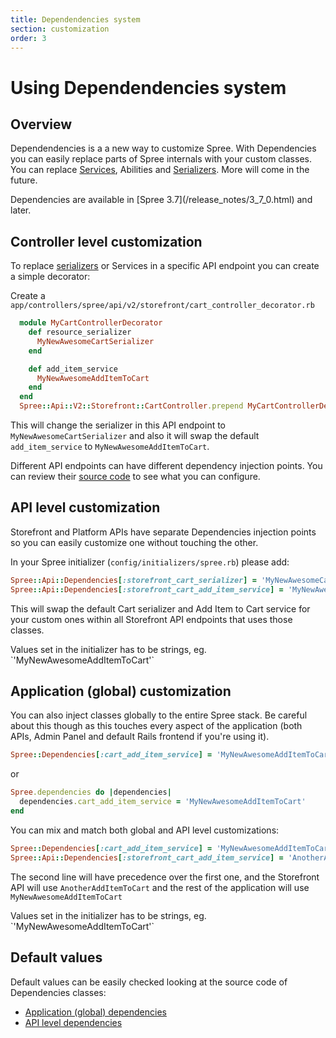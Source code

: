 ```yaml
---
title: Dependendencies system
section: customization
order: 3
---
```


# Using Dependendencies system

## Overview

Dependendencies is a a new way to customize Spree. With Dependencies you can easily replace parts of Spree internals with your custom classes. You can replace [Services](https://github.com/spree/spree/tree/master/core/app/services/spree), Abilities and [Serializers](https://github.com/spree/spree/tree/master/api/app/serializers/spree/v2). More will come in the future.

<alert kind="warning">
  Dependencies are available in [Spree 3.7](/release_notes/3_7_0.html) and later.
</alert>

## Controller level customization

To replace [serializers](https://github.com/Netflix/fast_jsonapi) or Services in a specific API endpoint you can create a simple decorator:

Create a `app/controllers/spree/api/v2/storefront/cart_controller_decorator.rb`
```ruby
  module MyCartControllerDecorator
    def resource_serializer
      MyNewAwesomeCartSerializer
    end

    def add_item_service
      MyNewAwesomeAddItemToCart
    end
  end
  Spree::Api::V2::Storefront::CartController.prepend MyCartControllerDecorator
```

This will change the serializer in this API endpoint to `MyNewAwesomeCartSerializer` and also it will swap the default `add_item_service` to `MyNewAwesomeAddItemToCart`.

Different API endpoints can have different dependency injection points. You can review their [source code](https://github.com/spree/spree/tree/master/api/app/controllers/spree/api/v2) to see what you can configure.

## API level customization

Storefront and Platform APIs have separate Dependencies injection points so you can easily customize one without touching the other.

In your Spree initializer (`config/initializers/spree.rb`) please add:

```ruby
Spree::Api::Dependencies[:storefront_cart_serializer] = 'MyNewAwesomeCartSerializer'
Spree::Api::Dependencies[:storefront_cart_add_item_service] = 'MyNewAwesomeAddItemToCart'
```

This will swap the default Cart serializer and Add Item to Cart service for your custom ones within all Storefront API endpoints that uses those classes.

<alert kind="warning">
  Values set in the initializer has to be strings, eg. `'MyNewAwesomeAddItemToCart'`
</alert>

## Application (global) customization

You can also inject classes globally to the entire Spree stack. Be careful about this though as this touches every aspect of the application (both APIs, Admin Panel and default Rails frontend if you're using it).

```ruby
Spree::Dependencies[:cart_add_item_service] = 'MyNewAwesomeAddItemToCart'
```

or

```ruby
Spree.dependencies do |dependencies|
  dependencies.cart_add_item_service = 'MyNewAwesomeAddItemToCart'
end
```

You can mix and match both global and API level customizations:

```ruby
Spree::Dependencies[:cart_add_item_service] = 'MyNewAwesomeAddItemToCart'
Spree::Api::Dependencies[:storefront_cart_add_item_service] = 'AnotherAddItemToCart'
```

The second line will have precedence over the first one, and the Storefront API will use `AnotherAddItemToCart` and the rest of the application will use `MyNewAwesomeAddItemToCart`

<alert kind="warning">
  Values set in the initializer has to be strings, eg. `'MyNewAwesomeAddItemToCart'`
</alert>

## Default values

Default values can be easily checked looking at the source code of Dependencies classes:

- [Application (global) dependencies](https://github.com/spree/spree/blob/master/core/app/models/spree/app_dependencies.rb)
- [API level dependencies](https://github.com/spree/spree/blob/master/api/app/models/spree/api_dependencies.rb)
